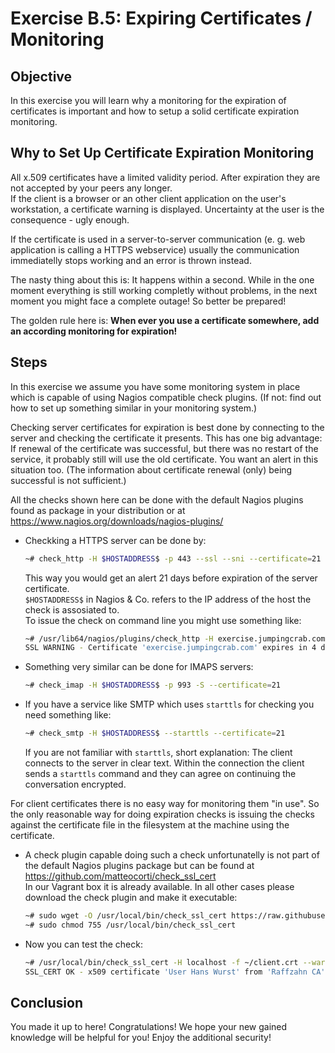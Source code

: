 # Exercise B.5: Expiring Certificates / Monitoring

## Objective

In this exercise you will learn why a monitoring for the expiration of certificates is important and how to setup a solid certificate expiration monitoring.


## Why to Set Up Certificate Expiration Monitoring

All x.509 certificates have a limited validity period. After expiration they are not accepted by your peers any longer.  
If the client is a browser or an other client application on the user's workstation, a certificate warning is displayed. Uncertainty at the user is the consequence - ugly enough.

If the certificate is used in a server-to-server communication (e. g. web application is calling a HTTPS webservice) usually the communication immediatelly stops working and an error is thrown instead.

The nasty thing about this is: It happens within a second. While in the one moment everything is still working completly without problems, in the next moment you might face a complete outage! So better be prepared!

The golden rule here is: __When ever you use a certificate somewhere, add an according monitoring for expiration!__


## Steps

In this exercise we assume you have some monitoring system in place which is capable of using Nagios compatible check plugins. (If not: find out how to set up something similar in your monitoring system.)

Checking server certificates for expiration is best done by connecting to the server and checking the certificate it presents. This has one big advantage: If renewal of the certificate was successful, but there was no restart of the service, it probably still will use the old certificate. You want an alert in this situation too. (The information about certificate renewal (only) being successful is not sufficient.)

All the checks shown here can be done with the default Nagios plugins found as package in your distribution or at https://www.nagios.org/downloads/nagios-plugins/

   * Checkking a HTTPS server can be done by:  
     ```Bash
     ~# check_http -H $HOSTADDRESS$ -p 443 --ssl --sni --certificate=21
     ```  
     This way you would get an alert 21 days before expiration of the server certificate.  
     `$HOSTADDRESS$` in Nagios & Co. refers to the IP address of the host the check is assosiated to.  
     To issue the check on command line you might use something like:  
     ```Bash
     ~# /usr/lib64/nagios/plugins/check_http -H exercise.jumpingcrab.com -p 21443 --ssl --sni --certificate=21
     SSL WARNING - Certificate 'exercise.jumpingcrab.com' expires in 4 day(s) (2019-12-23 19:29 +0000/UTC).
     ```
   * Something very similar can be done for IMAPS servers:  
     ```Bash
     ~# check_imap -H $HOSTADDRESS$ -p 993 -S --certificate=21
     ```
   * If you have a service like SMTP which uses `starttls` for checking you need something like: 
     ```Bash
     ~# check_smtp -H $HOSTADDRESS$ --starttls --certificate=21
     ```  
     If you are not familiar with `starttls`, short explanation: The client connects to the server in clear text. Within the connection the client sends a `starttls` command and they can agree on continuing the conversation encrypted.

For client certificates there is no easy way for monitoring them "in use". So the only reasonable way for doing expiration checks is issuing the checks against the certificate file in the filesystem at the machine using the certificate.

   * A check plugin capable doing such a check unfortunatelly is not part of the default Nagios plugins package but can be found at https://github.com/matteocorti/check_ssl_cert  
     In our Vagrant box it is already available. In all other cases please download the check plugin and make it executable:  
     ```Bash
     ~# sudo wget -O /usr/local/bin/check_ssl_cert https://raw.githubusercontent.com/matteocorti/check_ssl_cert/master/check_ssl_cert
     ~# sudo chmod 755 /usr/local/bin/check_ssl_cert
     ```
   * Now you can test the check:  
     ```Bash
     ~# /usr/local/bin/check_ssl_cert -H localhost -f ~/client.crt --warning 21
     SSL_CERT OK - x509 certificate 'User Hans Wurst' from 'Raffzahn CA' valid until Dec 15 13:47:24 2020 GMT (expires in 362 days)|days=362;21;;;
     ```

## Conclusion

You made it up to here! Congratulations! We hope your new gained knowledge will be helpful for you! Enjoy the additional security!

